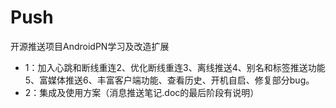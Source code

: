 # Push
开源推送项目AndroidPN学习及改造扩展

- 1：加入心跳和断线重连2、优化断线重连3、离线推送4、别名和标签推送功能5、富媒体推送6、丰富客户端功能、查看历史、开机自启、修复部分bug。
- 2：集成及使用方案（消息推送笔记.doc的最后阶段有说明）
